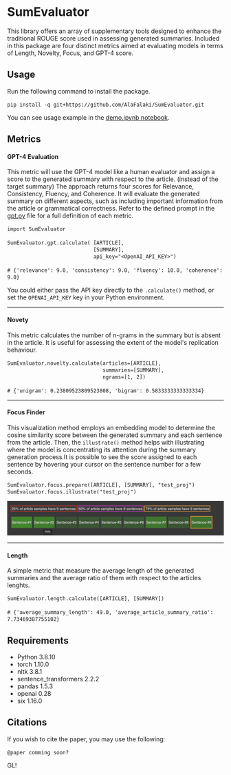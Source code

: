 
SumEvaluator
===

This library offers an array of supplementary tools designed to enhance the traditional ROUGE score used in assessing generated summaries. Included in this package are four distinct metrics aimed at evaluating models in terms of Length, Novelty, Focus, and GPT-4 score.

## Usage

Run the following command to install the package.

```
pip install -q git+https://github.com/AlaFalaki/SumEvaluator.git
```

You can see usage example in the [demo.ipynb notebook](https://colab.research.google.com/github/AlaFalaki/SumEvaluator/blob/main/demo.ipynb).

## Metrics


#### GPT-4 Evaluation
This metric will use the GPT-4 model like a human evaluator and assign a score to the generated summary with respect to the article. (instead of the target summary) The approach returns four scores for Relevance, Consistency, Fluency, and Coherence. It will evaluate the generated summary on different aspects, such as including important information from the article or grammatical correctness. Refer to the defined prompt in the [gpt.py](https://github.com/AlaFalaki/SumEvaluator/blob/main/SumEvaluator/gpt.py#L8) file for a full definition of each metric.

```
import SumEvaluator

SumEvaluator.gpt.calculate( [ARTICLE],
                            [SUMMARY],
                            api_key="<OpenAI_API_KEY>")

# {'relevance': 9.0, 'consistency': 9.0, 'fluency': 10.0, 'coherence': 9.0}
```

You could either pass the API key directly to the `.calculate()` method, or set the `OPENAI_API_KEY` key in your Python environment.

___

#### Novety
This metric calculates the number of n-grams in the summary but is absent in the article. It is useful for assessing the extent of the model's replication behaviour.

```
SumEvaluator.novelty.calculate(articles=[ARTICLE],
                               summaries=[SUMMARY],
                               ngrams=[1, 2])

# {'unigram': 0.23809523809523808, 'bigram': 0.5833333333333334}
```

___

#### Focus Finder
This visualization method employs an embedding model to determine the cosine similarity score between the generated summary and each sentence from the article. Then, the `illustrate()` method helps with illustrating where the model is concentrating its attention during the summary generation process.It is possible to see the score assigned to each sentence by hovering your cursor on the sentence number for a few seconds.

```
SumEvaluator.focus.prepare([ARTICLE], [SUMMARY], "test_proj")
SumEvaluator.focus.illustrate("test_proj")
```

<p align="center">
<img width="700" src="https://raw.githubusercontent.com/AlaFalaki/SumEvaluator/main/images/focus_finder.png" />
</p>

___

#### Length
A simple metric that measure the average length of the generated summaries and the average ratio of them with respect to the articles lenghts.


```
SumEvaluator.length.calculate([ARTICLE], [SUMMARY])

# {'average_summary_length': 49.0, 'average_article_summary_ratio': 7.73469387755102}
```
## Requirements

* Python 3.8.10
* torch 1.10.0
* nltk 3.8.1
* sentence_transformers 2.2.2
* pandas 1.5.3
* openai 0.28
* six 1.16.0

## Citations
If you wish to cite the paper, you may use the following:
```
@paper comming soon?
```

GL!

